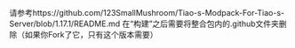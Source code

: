 请参考https://github.com/123SmallMushroom/Tiao-s-Modpack-For-Tiao-s-Server/blob/1.17.1/README.md
在“构建”之后需要将整合包内的.github文件夹删除（如果你Fork了它，只有这个版本需要）
